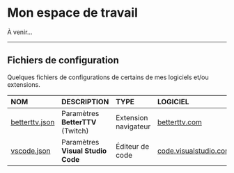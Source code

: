 # Mon espace de travail

À venir...

---

## Fichiers de configuration

Quelques fichiers de configurations de certains de mes logiciels et/ou extensions.

|NOM|DESCRIPTION|TYPE|LOGICIEL|
|:--|:--|:--|:--|
|[betterttv.json](https://github.com/jasonchampagne/WorkSpace/blob/master/betterttv.json)|Paramètres **BetterTTV** (Twitch)|Extension navigateur|[betterttv.com](https://betterttv.com)|
|[vscode.json](https://github.com/jasonchampagne/WorkSpace/blob/master/vscode.json)|Paramètres **Visual Studio Code**|Éditeur de code|[code.visualstudio.com](https://code.visualstudio.com)|
